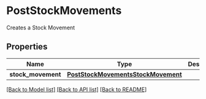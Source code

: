 # PostStockMovements

Creates a Stock Movement
## Properties
Name | Type | Description | Notes
------------ | ------------- | ------------- | -------------
**stock_movement** | [**PostStockMovementsStockMovement**](PostStockMovementsStockMovement.md) |  | [optional] 

[[Back to Model list]](../README.md#documentation-for-models) [[Back to API list]](../README.md#documentation-for-api-endpoints) [[Back to README]](../README.md)


